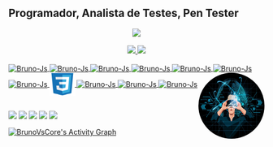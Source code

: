 ## Programador, Analista de Testes, Pen Tester
<p align="center">
  <img src="https://readme-typing-svg.herokuapp.com/?lines=Welcome+to+my+GitHub+profile!&center=true&width=380&height=45">
</p>


<div align="center">
  <a href="https://github.com/BrunoVsCore"> 
  <img height="180em" src="https://github-readme-stats.vercel.app/api?username=BrunoVsCore&show_icons=true&theme=github_dark"&include_all_commits=true&count_private=true"/>
  <img height="180em" src="https://github-readme-stats.vercel.app/api/top-langs/?username=rafaballerini&layout=compact&langs_count=7&theme=github_dark"/>
</div>




<div style="display: inline_block"><br> 
  <img align="center" alt="Bruno-Js" height="45" width="50" src="https://cdn.jsdelivr.net/gh/devicons/devicon/icons/python/python-original-wordmark.svg" />
  <img align="center" alt="Bruno-Js" height="45" width="50" src="https://cdn.jsdelivr.net/gh/devicons/devicon/icons/qt/qt-original.svg" />
  <img align="center" alt="Bruno-Js" height="45" width="50" src="https://cdn.jsdelivr.net/gh/devicons/devicon/icons/mysql/mysql-original-wordmark.svg" />
  <img align="center" alt="Bruno-Js" height="45" width="50" src="https://cdn.jsdelivr.net/gh/devicons/devicon/icons/flask/flask-original-wordmark.svg" />
  <img align="center" alt="Bruno-Js" height="45" width="50" src="https://cdn.jsdelivr.net/gh/devicons/devicon/icons/selenium/selenium-original.svg" />
  <img align="center" alt="Bruno-Js" height="45" width="50" src="https://cdn.jsdelivr.net/gh/devicons/devicon/icons/amazonwebservices/amazonwebservices-original-wordmark.svg" />
  <img align="center" alt="Bruno-Js" height="45" width="50" src="https://cdn.jsdelivr.net/gh/devicons/devicon/icons/html5/html5-original.svg" />
  <img align="center" alt="Rafa-CSS" height="45" width="50" src="https://raw.githubusercontent.com/devicons/devicon/master/icons/css3/css3-original.svg">
  <img align="center" alt="Bruno-Js" height="45" width="50" src="https://cdn.jsdelivr.net/gh/devicons/devicon/icons/javascript/javascript-original.svg" />
  <img align="center" alt="Bruno-Js" height="45" width="50" src="https://cdn.jsdelivr.net/gh/devicons/devicon/icons/linux/linux-original.svg" />
  <img align="center" alt="Bruno-Js" height="45" width="50" src="https://cdn.jsdelivr.net/gh/devicons/devicon/icons/git/git-original.svg" /> 
  <img align="right"  alt="META" height="130" width="130" style="border-radius:100px;" src="META.png" />                                                               </div> 
  
  ## 
                                                                                                       
<div>
   <a href="https://chat.whatsapp.com/EaVZOM4VwFS8zQ6HODm7vL" target="_blank"><img src= "https://img.shields.io/badge/WhatsApp-25D366?style=for-the-badge&logo=whatsapp&logoColor=white" target="_blank"></a>
   <a href="https://www.youtube.com/channel/UCQDCtBf6QS9yQPLhTH3U26g" target="_blank"><img src="https://img.shields.io/badge/YouTube-FF0000?style=for-the-badge&logo=youtube&logoColor=white" target="_blank"></a>
   <a href="https://discord.gg/udxd37qB" target="_blank"><img src="https://img.shields.io/badge/Discord-7289DA?style=for-the-badge&logo=discord&logoColor=white" target="_blank"></a> 
  <a href = "mailto:brunoirvaynisp@hotmail.com"><img src="https://img.shields.io/badge/-Gmail-%23333?style=for-the-badge&logo=gmail&logoColor=white" target="_blank"></a>
  <a href="https://www.linkedin.com/in/bruno-irvayni-a2590a197" target="_blank"><img src="https://img.shields.io/badge/-LinkedIn-%230077B5?style=for-the-badge&logo=linkedin&logoColor=white" target="_blank"></a>

                                             
</div>



<a href="https://github.com/ashutosh00710/github-readme-activity-graph"><img alt="BrunoVsCore's Activity Graph" src="https://activity-graph.herokuapp.com/graph?username=BrunoVsCore&bg_color=0D1117&color=5BCDEC&line=5BCDEC&point=FFFFFF&hide_border=true" /></a>



